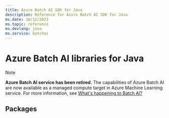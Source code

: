 ```yaml
---
title: Azure Batch AI SDK for Java
description: Reference for Azure Batch AI SDK for Java
ms.date: 10/12/2023
ms.topic: reference
ms.devlang: java
ms.service: batchai
---
```

# Azure Batch AI libraries for Java

>[!Note]
>**Azure Batch AI service has been retired.** The capabilities of Azure Batch AI are now available as a managed compute target in Azure Machine Learning service. For more information, see [What's happening to Batch AI?](https://aka.ms/batchai-retirement)

## Packages